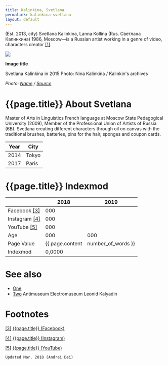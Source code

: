```yaml
---
title: Kalinkina, Svetlana
permalink: kalinkina-svetlana
layout: default
---
```


(Est. 2013, city) Svetlana Kalinkina, Lanna Kollina (Rus. Светлана Калинкина) 1986, Moscow—is a Russian artist working in a genre of video, characters creator <span id="a1">[\[1\]](#f1)</span>.

![](/encyclopedia/images/kalinkina.jpg)

**Image title**

Svetlana Kalinkina in 2015
Photo: Nina Kalinkina / Kalinkin's archives

*Photo: [Name](index) / [Source](index)*

# {{page.title}} About Svetlana

Master of Arts in Linguistics French language at Moscow State Pedagogical University (2009), Member of the Professional Union of Artists of Russia (6B). Svetlana creating different characters through oil on canvas with the traditional brushes, batteries, pins for the hair, sponges and coupon cards.


|Year|City|
|-|-|
|2014|Tokyo|
|2017|Paris|

# {{page.title}} Indexmod

||2018|2019|
|-|-|-|
|Facebook <span id="a3">[\[3\]](#f3)</span>|000||
|Instagram <span id="a4">[\[4\]](#f4)</span>|000||
|YouTube <span id="a5">[\[5\]](#f5)</span>|000||
|Age|000|000|
|Page Value|{{ page.content | number_of_words }}||
|Indexmod|0,0000||


# See also

+ [One](index)
+ [Two](index)
Antimuseum
Electromuseum
Leonid Kalyadin

# Footnotes

[[3]](#a3) <span id="f3"></span> [{{page.title}} (Facebook)](index)

[[4]](#a4) <span id="f4"></span> [{{page.title}} (Instagram)](index)

[[5]](#a5) <span id="f5"></span> [{{page.title}} (YouTube)](index)

`Updated Mar. 2018 (Andrei Dei)`
